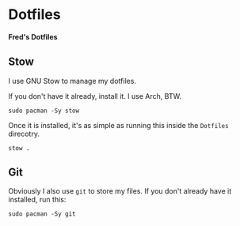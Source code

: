# Dotfiles

#### Fred's Dotfiles

## Stow

I use GNU Stow to manage my dotfiles.

If you don't have it already, install it. I use Arch, BTW.

```
sudo pacman -Sy stow
```

Once it is installed, it's as simple as running this inside the `Dotfiles` direcotry.

```
stow .
```

## Git

Obviously I also use `git` to store my files. If you don't already have it installed, run this:

```
sudo pacman -Sy git
```
